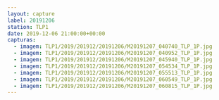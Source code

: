 ```yaml
---
layout: capture
label: 20191206
station: TLP1
date: 2019-12-06 21:00:00+00:00
capturas:
  - imagem: TLP1/2019/201912/20191206/M20191207_040740_TLP_1P.jpg
  - imagem: TLP1/2019/201912/20191206/M20191207_040952_TLP_1P.jpg
  - imagem: TLP1/2019/201912/20191206/M20191207_045940_TLP_1P.jpg
  - imagem: TLP1/2019/201912/20191206/M20191207_054534_TLP_1P.jpg
  - imagem: TLP1/2019/201912/20191206/M20191207_055513_TLP_1P.jpg
  - imagem: TLP1/2019/201912/20191206/M20191207_060549_TLP_1P.jpg
  - imagem: TLP1/2019/201912/20191206/M20191207_060815_TLP_1P.jpg
---
```

